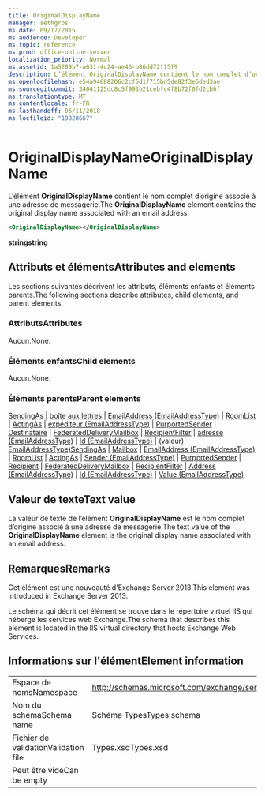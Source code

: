 ```yaml
---
title: OriginalDisplayName
manager: sethgros
ms.date: 09/17/2015
ms.audience: Developer
ms.topic: reference
ms.prod: office-online-server
localization_priority: Normal
ms.assetid: 1a5289b7-a631-4c24-ae46-b86dd72f15f9
description: L’élément OriginalDisplayName contient le nom complet d’origine associé à une adresse de messagerie.
ms.openlocfilehash: e54a94688206c2cf5d1f715bd5de82f3e5ded3ae
ms.sourcegitcommit: 34041125dc8c5f993b21cebfc4f8b72f0fd2cb6f
ms.translationtype: MT
ms.contentlocale: fr-FR
ms.lasthandoff: 06/11/2018
ms.locfileid: "19828667"
---
```

# <a name="originaldisplayname"></a><span data-ttu-id="27bfb-103">OriginalDisplayName</span><span class="sxs-lookup"><span data-stu-id="27bfb-103">OriginalDisplayName</span></span>

<span data-ttu-id="27bfb-104">L’élément **OriginalDisplayName** contient le nom complet d’origine associé à une adresse de messagerie.</span><span class="sxs-lookup"><span data-stu-id="27bfb-104">The **OriginalDisplayName** element contains the original display name associated with an email address.</span></span> 
  
```XML
<OriginalDisplayName></OriginalDisplayName>
```

 <span data-ttu-id="27bfb-105">**string**</span><span class="sxs-lookup"><span data-stu-id="27bfb-105">**string**</span></span>
## <a name="attributes-and-elements"></a><span data-ttu-id="27bfb-106">Attributs et éléments</span><span class="sxs-lookup"><span data-stu-id="27bfb-106">Attributes and elements</span></span>

<span data-ttu-id="27bfb-107">Les sections suivantes décrivent les attributs, éléments enfants et éléments parents.</span><span class="sxs-lookup"><span data-stu-id="27bfb-107">The following sections describe attributes, child elements, and parent elements.</span></span>
  
### <a name="attributes"></a><span data-ttu-id="27bfb-108">Attributs</span><span class="sxs-lookup"><span data-stu-id="27bfb-108">Attributes</span></span>

<span data-ttu-id="27bfb-109">Aucun.</span><span class="sxs-lookup"><span data-stu-id="27bfb-109">None.</span></span>
  
### <a name="child-elements"></a><span data-ttu-id="27bfb-110">Éléments enfants</span><span class="sxs-lookup"><span data-stu-id="27bfb-110">Child elements</span></span>

<span data-ttu-id="27bfb-111">Aucun.</span><span class="sxs-lookup"><span data-stu-id="27bfb-111">None.</span></span>
  
### <a name="parent-elements"></a><span data-ttu-id="27bfb-112">Éléments parents</span><span class="sxs-lookup"><span data-stu-id="27bfb-112">Parent elements</span></span>

<span data-ttu-id="27bfb-113">[SendingAs](sendingas.md) | [boîte aux lettres](mailbox.md) | [EmailAddress (EmailAddressType)](emailaddress-emailaddresstype.md) | [RoomList](roomlist.md) | [ActingAs](actingas.md) | [expéditeur (EmailAddressType)](sender-emailaddresstype.md) | [PurportedSender](purportedsender.md)  |  [Destinataire](recipient.md) | [FederatedDeliveryMailbox](federateddeliverymailbox.md) | [RecipientFilter](recipientfilter.md) | [adresse (EmailAddressType)](address-emailaddresstype.md) | [Id (EmailAddressType)](id-emailaddresstype.md) | (valeur)[ EmailAddressType)](value-emailaddresstype.md)</span><span class="sxs-lookup"><span data-stu-id="27bfb-113">[SendingAs](sendingas.md) | [Mailbox](mailbox.md) | [EmailAddress (EmailAddressType)](emailaddress-emailaddresstype.md) | [RoomList](roomlist.md) | [ActingAs](actingas.md) | [Sender (EmailAddressType)](sender-emailaddresstype.md) | [PurportedSender](purportedsender.md) | [Recipient](recipient.md) | [FederatedDeliveryMailbox](federateddeliverymailbox.md) | [RecipientFilter](recipientfilter.md) | [Address (EmailAddressType)](address-emailaddresstype.md) | [Id (EmailAddressType)](id-emailaddresstype.md) | [Value (EmailAddressType)](value-emailaddresstype.md)</span></span>
  
## <a name="text-value"></a><span data-ttu-id="27bfb-114">Valeur de texte</span><span class="sxs-lookup"><span data-stu-id="27bfb-114">Text value</span></span>

<span data-ttu-id="27bfb-115">La valeur de texte de l’élément **OriginalDisplayName** est le nom complet d’origine associé à une adresse de messagerie.</span><span class="sxs-lookup"><span data-stu-id="27bfb-115">The text value of the **OriginalDisplayName** element is the original display name associated with an email address.</span></span> 
  
## <a name="remarks"></a><span data-ttu-id="27bfb-116">Remarques</span><span class="sxs-lookup"><span data-stu-id="27bfb-116">Remarks</span></span>

<span data-ttu-id="27bfb-117">Cet élément est une nouveauté d'Exchange Server 2013.</span><span class="sxs-lookup"><span data-stu-id="27bfb-117">This element was introduced in Exchange Server 2013.</span></span>
  
<span data-ttu-id="27bfb-118">Le schéma qui décrit cet élément se trouve dans le répertoire virtuel IIS qui héberge les services web Exchange.</span><span class="sxs-lookup"><span data-stu-id="27bfb-118">The schema that describes this element is located in the IIS virtual directory that hosts Exchange Web Services.</span></span>
  
## <a name="element-information"></a><span data-ttu-id="27bfb-119">Informations sur l'élément</span><span class="sxs-lookup"><span data-stu-id="27bfb-119">Element information</span></span>

|||
|:-----|:-----|
|<span data-ttu-id="27bfb-120">Espace de noms</span><span class="sxs-lookup"><span data-stu-id="27bfb-120">Namespace</span></span>  <br/> |http://schemas.microsoft.com/exchange/services/2006/types  <br/> |
|<span data-ttu-id="27bfb-121">Nom du schéma</span><span class="sxs-lookup"><span data-stu-id="27bfb-121">Schema name</span></span>  <br/> |<span data-ttu-id="27bfb-122">Schéma Types</span><span class="sxs-lookup"><span data-stu-id="27bfb-122">Types schema</span></span>  <br/> |
|<span data-ttu-id="27bfb-123">Fichier de validation</span><span class="sxs-lookup"><span data-stu-id="27bfb-123">Validation file</span></span>  <br/> |<span data-ttu-id="27bfb-124">Types.xsd</span><span class="sxs-lookup"><span data-stu-id="27bfb-124">Types.xsd</span></span>  <br/> |
|<span data-ttu-id="27bfb-125">Peut être vide</span><span class="sxs-lookup"><span data-stu-id="27bfb-125">Can be empty</span></span>  <br/> ||
   

